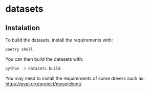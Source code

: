 # datasets

## Instalation

To build the datasets, install the requirements with:
```bash
poetry shell
```

You can then build the datasets with:
```bash
python -m datasets.build
```

You may need to install the requirements of some drivers such as: https://pypi.org/project/mysqlclient/